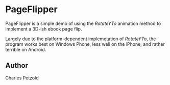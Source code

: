 PageFlipper
===========

PageFlipper is a simple demo of using the *RotateYTo* animation
method to implement a 3D-ish ebook page flip. 

Largely due to the platform-dependent implemetation of *RotateYTo*,
the program works best on Windows Phone, less well on the iPhone, 
and rather terrible on Android.

Author
------

Charles Petzold
